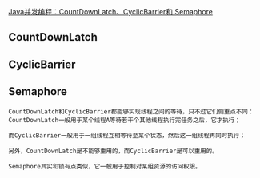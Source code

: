 [Java并发编程：CountDownLatch、CyclicBarrier和 Semaphore](http://www.importnew.com/21889.html)
## CountDownLatch

## CyclicBarrier

## Semaphore


``` 
CountDownLatch和CyclicBarrier都能够实现线程之间的等待，只不过它们侧重点不同：
CountDownLatch一般用于某个线程A等待若干个其他线程执行完任务之后，它才执行；

而CyclicBarrier一般用于一组线程互相等待至某个状态，然后这一组线程再同时执行；

另外，CountDownLatch是不能够重用的，而CyclicBarrier是可以重用的。

Semaphore其实和锁有点类似，它一般用于控制对某组资源的访问权限。

```
